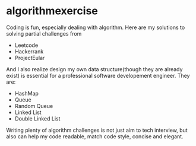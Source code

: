 # algorithmexercise
Coding is fun, especially dealing with algorithm.
Here are my solutions to solving partial challenges from
- Leetcode
- Hackerrank
- ProjectEular

And I also realize design my own data structure(though they are already exist)
is essential for a professional software developement engineer. They are:
- HashMap
- Queue
- Random Queue
- Linked List
- Double Linked List

Writing plenty of algorithm challenges is not just aim to tech interview,
but also can help my code readable, match code style, concise and elegant.
